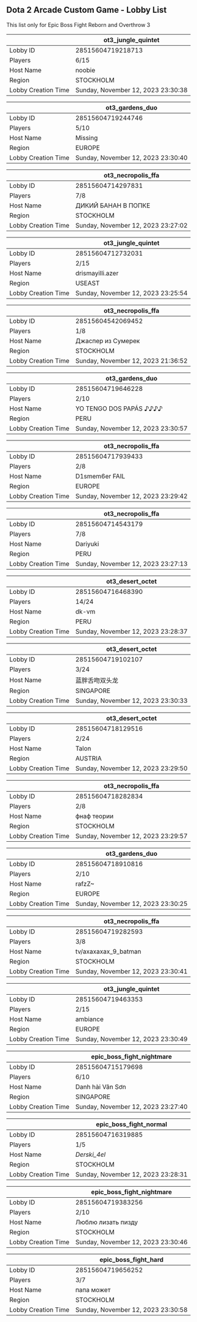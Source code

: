 ## Dota 2 Arcade Custom Game - Lobby List

This list only for Epic Boss Fight Reborn and Overthrow 3

|  | ot3_jungle_quintet |
| ------ | ------ |
| Lobby ID | 28515604719218713 |
| Players | 6/15 |
| Host Name | noobie |
| Region | STOCKHOLM |
| Lobby Creation Time | Sunday, November 12, 2023 23:30:38 |


|  | ot3_gardens_duo |
| ------ | ------ |
| Lobby ID | 28515604719244746 |
| Players | 5/10 |
| Host Name | Missing |
| Region | EUROPE |
| Lobby Creation Time | Sunday, November 12, 2023 23:30:40 |


|  | ot3_necropolis_ffa |
| ------ | ------ |
| Lobby ID | 28515604714297831 |
| Players | 7/8 |
| Host Name | ДИКИЙ БАНАН В ПОПКЕ |
| Region | STOCKHOLM |
| Lobby Creation Time | Sunday, November 12, 2023 23:27:02 |


|  | ot3_jungle_quintet |
| ------ | ------ |
| Lobby ID | 28515604712732031 |
| Players | 2/15 |
| Host Name | drismayilli.azer |
| Region | USEAST |
| Lobby Creation Time | Sunday, November 12, 2023 23:25:54 |


|  | ot3_necropolis_ffa |
| ------ | ------ |
| Lobby ID | 28515604542069452 |
| Players | 1/8 |
| Host Name | Джаспер из Сумерек |
| Region | STOCKHOLM |
| Lobby Creation Time | Sunday, November 12, 2023 21:36:52 |


|  | ot3_gardens_duo |
| ------ | ------ |
| Lobby ID | 28515604719646228 |
| Players | 2/10 |
| Host Name | YO TENGO DOS PAPÁS ♪♪♪♪ |
| Region | PERU |
| Lobby Creation Time | Sunday, November 12, 2023 23:30:57 |


|  | ot3_necropolis_ffa |
| ------ | ------ |
| Lobby ID | 28515604717939433 |
| Players | 2/8 |
| Host Name | D1smem6er FAIL |
| Region | EUROPE |
| Lobby Creation Time | Sunday, November 12, 2023 23:29:42 |


|  | ot3_necropolis_ffa |
| ------ | ------ |
| Lobby ID | 28515604714543179 |
| Players | 7/8 |
| Host Name | Dariyuki |
| Region | PERU |
| Lobby Creation Time | Sunday, November 12, 2023 23:27:13 |


|  | ot3_desert_octet |
| ------ | ------ |
| Lobby ID | 28515604716468390 |
| Players | 14/24 |
| Host Name | dk-vm |
| Region | PERU |
| Lobby Creation Time | Sunday, November 12, 2023 23:28:37 |


|  | ot3_desert_octet |
| ------ | ------ |
| Lobby ID | 28515604719102107 |
| Players | 3/24 |
| Host Name | 蓝胖舌吻双头龙 |
| Region | SINGAPORE |
| Lobby Creation Time | Sunday, November 12, 2023 23:30:33 |


|  | ot3_desert_octet |
| ------ | ------ |
| Lobby ID | 28515604718129516 |
| Players | 2/24 |
| Host Name | Talon |
| Region | AUSTRIA |
| Lobby Creation Time | Sunday, November 12, 2023 23:29:50 |


|  | ot3_necropolis_ffa |
| ------ | ------ |
| Lobby ID | 28515604718282834 |
| Players | 2/8 |
| Host Name | фнаф теории |
| Region | STOCKHOLM |
| Lobby Creation Time | Sunday, November 12, 2023 23:29:57 |


|  | ot3_gardens_duo |
| ------ | ------ |
| Lobby ID | 28515604718910816 |
| Players | 2/10 |
| Host Name | rafzZ~ |
| Region | EUROPE |
| Lobby Creation Time | Sunday, November 12, 2023 23:30:25 |


|  | ot3_necropolis_ffa |
| ------ | ------ |
| Lobby ID | 28515604719282593 |
| Players | 3/8 |
| Host Name | tv/axaxaxax_9_batman |
| Region | STOCKHOLM |
| Lobby Creation Time | Sunday, November 12, 2023 23:30:41 |


|  | ot3_jungle_quintet |
| ------ | ------ |
| Lobby ID | 28515604719463353 |
| Players | 2/15 |
| Host Name | ambiance |
| Region | EUROPE |
| Lobby Creation Time | Sunday, November 12, 2023 23:30:49 |


|  | epic_boss_fight_nightmare |
| ------ | ------ |
| Lobby ID | 28515604715179698 |
| Players | 6/10 |
| Host Name | Danh hài Vân Sơn |
| Region | SINGAPORE |
| Lobby Creation Time | Sunday, November 12, 2023 23:27:40 |


|  | epic_boss_fight_normal |
| ------ | ------ |
| Lobby ID | 28515604716319885 |
| Players | 1/5 |
| Host Name | _Derski_4el_ |
| Region | STOCKHOLM |
| Lobby Creation Time | Sunday, November 12, 2023 23:28:31 |


|  | epic_boss_fight_nightmare |
| ------ | ------ |
| Lobby ID | 28515604719383256 |
| Players | 2/10 |
| Host Name | Люблю лизать пизду |
| Region | STOCKHOLM |
| Lobby Creation Time | Sunday, November 12, 2023 23:30:46 |


|  | epic_boss_fight_hard |
| ------ | ------ |
| Lobby ID | 28515604719656252 |
| Players | 3/7 |
| Host Name | папа может |
| Region | STOCKHOLM |
| Lobby Creation Time | Sunday, November 12, 2023 23:30:58 |


